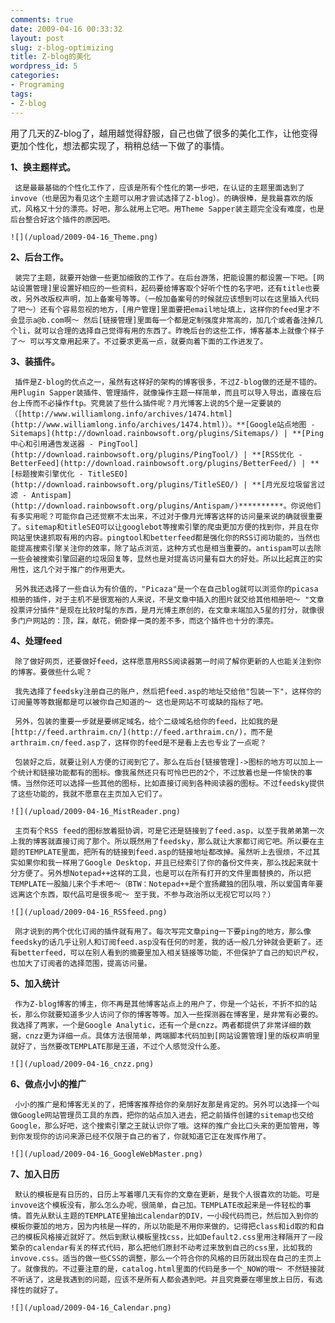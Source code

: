 ```yaml
---
comments: true
date: 2009-04-16 00:33:32
layout: post
slug: z-blog-optimizing
title: Z-blog的美化
wordpress_id: 5
categories:
- Programing
tags:
- Z-blog
---
```


用了几天的Z-blog了，越用越觉得舒服，自己也做了很多的美化工作，让他变得更加个性化，想法都实现了，稍稍总结一下做了的事情。




**1、换主题样式。**  

	 这是最最基础的个性化工作了，应该是所有个性化的第一步吧，在认证的主题里面选到了invove（也是因为看见这个主题可以用才尝试选择了Z-blog）。的确很棒，是我最喜欢的版式，风格又十分的漂亮。好吧，那么就用上它吧。用Theme Sapper装主题完全没有难度，也是后台整合好这个插件的原因吧。  

	![](/upload/2009-04-16_Theme.png)







**2、后台工作。**  

	 装完了主题，就要开始做一些更加细致的工作了。在后台游荡，把能设置的都设置一下吧。[网站设置管理]里设置好相应的一些资料，起码要给博客取个好听个性的名字吧，还有title也要改，另外改版权声明，加上备案号等等。（一般加备案号的时候就应该想到可以在这里插入代码了吧～）还有个容易忽视的地方，[用户管理]里面要把email地址填上，这样你的feed里才不会显示a@b.com啊～ 然后[链接管理]里面每一个都是定制强度非常高的，加几个或者备注掉几个li，就可以合理的选择自己觉得有用的东西了。昨晚后台的这些工作，博客基本上就像个样子了～ 可以写文章用起来了。不过要求更高一点，就要向着下面的工作进发了。







**3、装插件。**  

	 插件是Z-blog的优点之一，虽然有这样好的架构的博客很多，不过Z-blog做的还是不错的。用Plugin Sapper装插件、管理插件，就像操作主题一样简单，而且可以导入导出，直接在后台上传而不必操作ftp。究竟装了些什么插件呢？月光博客上说的5个是一定要装的（[http://www.williamlong.info/archives/1474.html](http://www.williamlong.info/archives/1474.html)）。**[Google站点地图 - Sitemaps](http://download.rainbowsoft.org/plugins/Sitemaps/) | **[Ping中心和引用通告发送器 - PingTool](http://download.rainbowsoft.org/plugins/PingTool/) | **[RSS优化 - BetterFeed](http://download.rainbowsoft.org/plugins/BetterFeed/) | **[标题搜索引擎优化 - TitleSEO](http://download.rainbowsoft.org/plugins/TitleSEO/) | **[月光反垃圾留言过滤 - Antispam](http://download.rainbowsoft.org/plugins/Antispam/)**********。你说他们有多实用呢？可能你自己还觉察不太出来，不过对于像月光博客这样的访问量来说的确就很重要了。sitemap和titleSEO可以让googlebot等搜索引擎的爬虫更加方便的找到你，并且在你网站里快速抓取有用的内容。pingtool和betterfeed都是强化你的RSS订阅功能的，当然也能提高搜索引擎关注你的效率，除了站点浏览，这种方式也是相当重要的。antispam可以去除一些会被搜索引擎回避的垃圾回复等，显然也是对提高访问量有巨大的好处。所以比起真正的实用性，这几个对于推广的作用更大。  

	 另外我还选择了一些自认为有价值的，"Picaza"是一个在自己blog就可以浏览你的picasa相册的插件，对于主机不是很宽裕的人来说，不是文章中插入的图片就交给其他相册吧～ "文章投票评分插件"是现在比较时髦的东西，是月光博主原创的，在文章末端加入5星的打分，就像很多门户网站的：顶，踩，献花，俯卧撑一类的差不多，而这个插件也十分的漂亮。







**4、处理feed**  

	 除了做好网页，还要做好feed，这样愿意用RSS阅读器第一时间了解你更新的人也能关注到你的博客。要做些什么呢？  

	 我先选择了feedsky注册自己的账户，然后把feed.asp的地址交给他"包装一下"，这样你的订阅量等等数据都是可以被你自己知道的～ 这也是网站不可或缺的指标了吧。  

	 另外，包装的重要一步就是要绑定域名，给个二级域名给你的feed，比如我的是[http://feed.arthraim.cn/](http://feed.arthraim.cn/)，而不是arthraim.cn/feed.asp了，这样你的feed是不是看上去也专业了一点呢？  

	 包装好之后，就要让别人方便的订阅到它了。那么在后台[链接管理]->图标的地方可以加上一个统计和链接功能都有的图标。像我虽然还只有可怜巴巴的2个，不过放着也是一件愉快的事情。当然你还可以选择一些其他的图标，比如直接订阅到各种阅读器的图标。不过feedsky提供了这些功能的，我就不愿意在主页加入它们了。  

	![](/upload/2009-04-16_MistReader.png)  

	 主页有个RSS feed的图标放着挺协调，可是它还是链接到了feed.asp，以至于我弟弟第一次上我的博客就直接订阅了那个。所以既然用了feedsky，那么就让大家都订阅它吧。所以要在主题的TEMPLATE里面，把所有的链接到feed.asp的链接地址都改掉。虽然听上去很烦，不过其实如果你和我一样用了Google Desktop，并且已经索引了你的备份文件夹，那么找起来就十分方便了。另外想Notepad++这样的工具，也是可以在所有打开的文件里面替换的，所以把TEMPLATE一股脑儿来个手术吧～（BTW：Notepad++是个宣扬藏独的团队哦，所以爱国青年要远离这个东西，取代品可是很多呢～ 至于我，不参与政治所以无视它可以吗？）  

	![](/upload/2009-04-16_RSSfeed.png)  

	 刚才说到的两个优化订阅的插件就有用了。每次写完文章ping一下要ping的地方，那么像feedsky的话几乎让别人和订阅feed.asp没有任何的时差，我的话一般几分钟就会更新了。还有betterfeed，可以在别人看到的摘要里加入相关链接等功能，不但保护了自己的知识产权，也加大了订阅者的选择范围，提高访问量。







**5、加入统计**  

	 作为Z-blog博客的博主，你不再是其他博客站点上的用户了，你是一个站长，不折不扣的站长，那么你就要知道多少人访问了你的博客等等。加入一些探测器在博客里，是非常有必要的。我选择了两家，一个是Google Analytic，还有一个是cnzz。两者都提供了非常详细的数据，cnzz更为详细一点。具体方法很简单，两端脚本代码加到[网站设置管理]里的版权声明里就好了，当然要改TEMPLATE那是王道，不过个人感觉没什么差。  

	![](/upload/2009-04-16_cnzz.png)







**6、做点小小的推广**  

	 小小的推广是和博客无关的了，把博客推荐给你的亲朋好友那是肯定的。另外可以选择一个叫做Google网站管理员工具的东西，把你的站点加入进去，把之前插件创建的sitemap也交给Google，那么好吧，这个搜索引擎之王就认识你了哦。这样的推广会比口头来的更加管用，等到你发现你的访问来源已经不仅限于自己的省了，你就知道它正在发挥作用了。  

	![](/upload/2009-04-16_GoogleWebMaster.png)







**7、加入日历**  

	 默认的模板是有日历的，日历上写着哪几天有你的文章在更新，是我个人很喜欢的功能。可是invove这个模板没有，那么怎么办呢，很简单，自己加。TEMPLATE改起来是一件轻松的事情。首先从默认主题的TEMPLATE里抽出calendar的DIV，一小段代码而已，然后加入到你的模板你要加的地方，因为内核是一样的，所以功能是不用你来做的，记得把class和id取的和自己的模板风格接近就好了。然后到默认模板里找css，比如Default2.css里用注释隔开了一段繁杂的calendar有关的样式代码，那么把他们原封不动考过来放到自己的css里，比如我的invove.css。适当的做一些CSS的调整，那么一个符合你的风格的日历就出现在自己的主页上了。就像我的。不过要注意的是，catalog.html里面的代码是多一个_NOW的哦～ 不然链接就不听话了，这是我遇到的问题，应该不是所有人都会遇到吧。并且究竟要在哪里放上日历，有选择性的就好了。  

	![](/upload/2009-04-16_Calendar.png)












